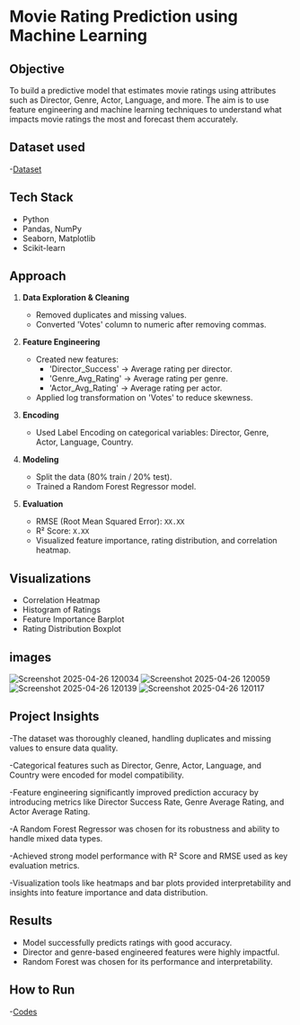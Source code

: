 # Movie Rating Prediction using Machine Learning

## Objective
To build a predictive model that estimates movie ratings using attributes such as Director, Genre, Actor, Language, and more. The aim is to use feature engineering and machine learning techniques to understand what impacts movie ratings the most and forecast them accurately.

## Dataset used
-<a href="https://github.com/a-aanchal/Movie-Rating-Prediction/blob/main/Movies.csv">Dataset</a>

## Tech Stack
- Python
- Pandas, NumPy
- Seaborn, Matplotlib
- Scikit-learn

##  Approach

1. **Data Exploration & Cleaning**
   - Removed duplicates and missing values.
   - Converted 'Votes' column to numeric after removing commas.

2. **Feature Engineering**
   - Created new features:
     - 'Director_Success' → Average rating per director.
     - 'Genre_Avg_Rating' → Average rating per genre.
     - 'Actor_Avg_Rating' → Average rating per actor.
   - Applied log transformation on 'Votes' to reduce skewness.

3. **Encoding**
   - Used Label Encoding on categorical variables: Director, Genre, Actor, Language, Country.

4. **Modeling**
   - Split the data (80% train / 20% test).
   - Trained a Random Forest Regressor model.

5. **Evaluation**
   - RMSE (Root Mean Squared Error): `XX.XX`
   - R² Score: `X.XX`
   - Visualized feature importance, rating distribution, and correlation heatmap.

##  Visualizations

- Correlation Heatmap
- Histogram of Ratings
- Feature Importance Barplot
- Rating Distribution Boxplot

## images
![Screenshot 2025-04-26 120034](https://github.com/user-attachments/assets/c3c289e4-69d0-4b8f-8d93-305c63ef0343)
![Screenshot 2025-04-26 120059](https://github.com/user-attachments/assets/8c26c3f5-fced-43d3-929c-80e0c8101ec0)
![Screenshot 2025-04-26 120139](https://github.com/user-attachments/assets/a4b7573f-ce41-4505-a835-145c2a65287e)
![Screenshot 2025-04-26 120117](https://github.com/user-attachments/assets/eb1ef815-0ab5-4915-99ea-f68e3de0e8a5)

## Project Insights

-The dataset was thoroughly cleaned, handling duplicates and missing values to ensure data quality.

-Categorical features such as Director, Genre, Actor, Language, and Country were encoded for model compatibility.

-Feature engineering significantly improved prediction accuracy by introducing metrics like Director Success Rate, Genre Average Rating, and Actor Average Rating.

-A Random Forest Regressor was chosen for its robustness and ability to handle mixed data types.

-Achieved strong model performance with R² Score and RMSE used as key evaluation metrics.

-Visualization tools like heatmaps and bar plots provided interpretability and insights into feature importance and data distribution.

##  Results

- Model successfully predicts ratings with good accuracy.
- Director and genre-based engineered features were highly impactful.
- Random Forest was chosen for its performance and interpretability.


##  How to Run

-<a href="https://github.com/a-aanchal/Movie-Rating-Prediction/blob/main/python.py">Codes</a>

